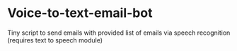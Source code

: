 # Voice-to-text-email-bot
Tiny script to send emails with provided list of emails via speech recognition (requires text to speech module)
